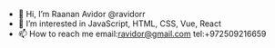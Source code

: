 - 👋 Hi, I’m Raanan Avidor @ravidorr
- 👀 I’m interested in JavaScript, HTML, CSS, Vue, React
- 📫 How to reach me email:ravidor@gmail.com tel:+972509216659

<!---
ravidorr/ravidorr is a ✨ special ✨ repository because its `README.md` (this file) appears on your GitHub profile.
You can click the Preview link to take a look at your changes.
--->

